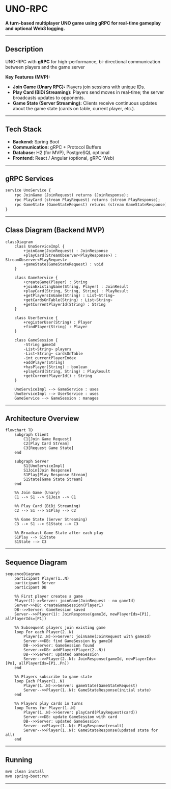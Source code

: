 # UNO-RPC

**A turn-based multiplayer UNO game using gRPC for real-time gameplay and optional Web3 logging.**

---

## Description

UNO-RPC with **gRPC** for high-performance, bi-directional communication between players and the game server

**Key Features (MVP):**
- **Join Game (Unary RPC):** Players join sessions with unique IDs.
- **Play Card (BiDi Streaming):** Players send moves in real-time; the server broadcasts updates to opponents.
- **Game State (Server Streaming):** Clients receive continuous updates about the game state (cards on table, current player, etc.).

---

## Tech Stack
- **Backend:** Spring Boot
- **Communication:** gRPC + Protocol Buffers
- **Database:** H2 (for MVP), PostgreSQL optional
- **Frontend:** React / Angular (optional, gRPC-Web)

---

## gRPC Services

```proto
service UnoService {
    rpc JoinGame (JoinRequest) returns (JoinResponse);
    rpc PlayCard (stream PlayRequest) returns (stream PlayResponse);
    rpc GameState (GameStateRequest) returns (stream GameStateResponse);
}
```

---

## Class Diagram (Backend MVP)

```mermaid
classDiagram
    class UnoServiceImpl {
        +joinGame(JoinRequest) : JoinResponse
        +playCard(StreamObserver<PlayResponse>) : StreamObserver<PlayRequest>
        +gameState(GameStateRequest) : void
    }

    class GameService {
        +createGame(Player) : String
        +joinExistingGame(String, Player) : JoinResult
        +playCard(String, String, String) : PlayResult
        +getPlayersInGame(String) : List~String~
        +getCardsOnTable(String) : List~String~
        +getCurrentPlayerId(String) : String
    }

    class UserService {
        +registerUser(String) : Player
        +findPlayer(String) : Player
    }

    class GameSession {
        -String gameId
        -List~String~ players
        -List~String~ cardsOnTable
        -int currentPlayerIndex
        +addPlayer(String)
        +hasPlayer(String) : boolean
        +playCard(String, String) : PlayResult
        +getCurrentPlayerId() : String
    }

    UnoServiceImpl --> GameService : uses
    UnoServiceImpl --> UserService : uses
    GameService --> GameSession : manages
```

---

## Architecture Overview

```mermaid
flowchart TD
    subgraph Client
        C1[Join Game Request]
        C2[Play Card Stream]
        C3[Request Game State]
    end

    subgraph Server
        S1[UnoServiceImpl]
        S1Join[Join Response]
        S1Play[Play Response Stream]
        S1State[Game State Stream]
    end

    %% Join Game (Unary)
    C1 --> S1 --> S1Join --> C1

    %% Play Card (BiDi Streaming)
    C2 --> S1 --> S1Play --> C2

    %% Game State (Server Streaming)
    C3 --> S1 --> S1State --> C3

    %% Broadcast Game State after each play
    S1Play --> S1State
    S1State --> C3
```

---

## Sequence Diagram

```mermaid
sequenceDiagram
    participant Player(1..N)
    participant Server
    participant DB

    %% First player creates a game
    Player(1)->>Server: joinGame(JoinRequest - no gameId)
    Server->>DB: createGameSession(Player1)
    DB-->>Server: GameSession saved
    Server-->>Player(1): JoinResponse(gameId, newPlayerIds=[P1], allPlayerIds=[P1])

    %% Subsequent players join existing game
    loop For each Player(2..N)
        Player(2..N)->>Server: joinGame(JoinRequest with gameId)
        Server->>DB: find GameSession by gameId
        DB-->>Server: GameSession found
        Server->>DB: addPlayer(Player(2..N))
        DB-->>Server: updated GameSession
        Server-->>Player(2..N): JoinResponse(gameId, newPlayerIds=[Pn], allPlayerIds=[P1..Pn])
    end

    %% Players subscribe to game state
    loop Each Player(1..N)
        Player(1..N)->>Server: gameState(GameStateRequest)
        Server-->>Player(1..N): GameStateResponse(initial state)
    end

    %% Players play cards in turns
    loop Turns for Player(1..N)
        Player(1..N)->>Server: playCard(PlayRequest(card))
        Server->>DB: update GameSession with card
        DB-->>Server: updated GameSession
        Server-->>Player(1..N): PlayResponse(result)
        Server-->>Player(1..N): GameStateResponse(updated state for all)
    end
```
---

## Running

```bash
mvn clean install
mvn spring-boot:run
```
---

